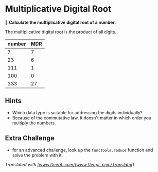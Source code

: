 
# Multiplicative Digital Root

**🎯 Calculate the multiplicative digital root of a number.**

The multiplicative digital root is the product of all digits.

| number | MDR |
|--------|-----|
|    7 |  7 |
|   23 |  6 |
|  111 |  1 |
|  100 |  0 |
|  333 |  27 |


## Hints

* Which data type is suitable for addressing the digits individually?
* Because of the commutative law, it doesn't matter in which order you multiply the numbers.

## Extra Challenge

* for an advanced challenge, look up the `functools.reduce` function and solve the problem with it.


*Translated with [www.DeepL.com](www.DeepL.com/Translator)*
